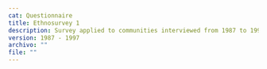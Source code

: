```yaml
---
cat: Questionnaire
title: Ethnosurvey 1
description: Survey applied to communities interviewed from 1987 to 1997, and in 1982
version: 1987 - 1997
archivo: ""
file: ""
---
```

